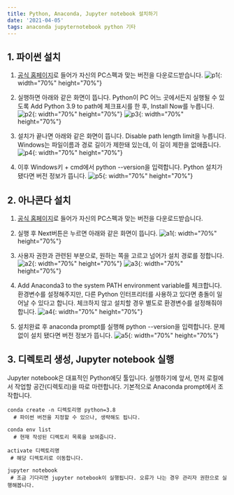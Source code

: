 ```yaml
---
title: Python, Anaconda, Jupyter notebook 설치하기
date: '2021-04-05'
tags: anaconda jupyternotebook python 기타
---
```


## 1. 파이썬 설치
1. [공식 홈페이지](https://www.python.org/downloads/)로 들어가 자신의 PC스펙과 맞는 버전을 다운로드받습니다.
![p1](https://user-images.githubusercontent.com/62541648/113669100-33c71500-96ee-11eb-82b6-39127a540a63.png){: width="70%" height="70%"}


2. 실행하면 아래와 같은 화면이 뜹니다. Python이 PC 어느 곳에서든지 실행될 수 있도록 Add Python 3.9 to path에 체크표시를 한 후, Install Now를 누릅니다.
![p2](https://user-images.githubusercontent.com/62541648/113667113-48ee7480-96eb-11eb-848c-d3cc45a10a11.png){: width="70%" height="70%"}
![p3](https://user-images.githubusercontent.com/62541648/113667118-48ee7480-96eb-11eb-971e-66aeef63bb8f.png){: width="70%" height="70%"}


3. 설치가 끝나면 아래와 같은 화면이 뜹니다.
  Disable path length limit을 누릅니다. Windows는 파일이름과 경로 길이가 제한돼 있는데, 이 길이 제한을 없애줍니다.
![p4](https://user-images.githubusercontent.com/62541648/113667119-49870b00-96eb-11eb-9252-63114c80c04e.png){: width="70%" height="70%"}

4. 이후 Windows키 + cmd에서 python --version을 입력합니다. Python 설치가 됐다면 버전 정보가 뜹니다.
![p5](https://user-images.githubusercontent.com/62541648/113667120-49870b00-96eb-11eb-8e82-70f8f7d2e21d.png){: width="70%" height="70%"}




## 2. 아나콘다 설치
1. [공식 홈페이지](https://www.anaconda.com/products/individual#Downloads)로 들어가 자신의 PC스펙과 맞는 버전을 다운로드받습니다.


2. 실행 후 Next버튼은 누르면 아래와 같은 화면이 뜹니다.
![a1](https://user-images.githubusercontent.com/62541648/113667124-4a1fa180-96eb-11eb-92b6-7e4a614c6cf7.png){: width="70%" height="70%"}


3. 사용자 권한과 관련된 부분으로, 원하는 쪽을 고르고 넘어가 설치 경로를 정합니다.
![a2](https://user-images.githubusercontent.com/62541648/113667126-4a1fa180-96eb-11eb-987d-3ca4b1e1c44a.png){: width="70%" height="70%"}
![a3](https://user-images.githubusercontent.com/62541648/113667128-4ab83800-96eb-11eb-8b42-78cb78bfe14d.png){: width="70%" height="70%"}


4. Add Anaconda3 to the system PATH environment variable를 체크합니다.
 환경변수를 설정해주지만, 다른 Python 인터프리터를 사용하고 있다면 충돌이 일어날 수 있다고 합니다. 체크하지 않고 설치할 경우 별도로 환경변수를 설정해줘야 합니다.
![a4](https://user-images.githubusercontent.com/62541648/113667130-4ab83800-96eb-11eb-9826-22c693bbae98.png){: width="70%" height="70%"}


5. 설치완료 후 anaconda prompt를 실행해 python --version을 입력합니다. 문제없이 설치 됐다면 버전 정보가 뜹니다.
![a5](https://user-images.githubusercontent.com/62541648/113667131-4b50ce80-96eb-11eb-8fbc-c1309dceb780.png){: width="70%" height="70%"}




## 3. 디렉토리 생성, Jupyter notebook 실행
 Jupyter notebook은 대표적인 Python에딧 툴입니다.
 실행하기에 앞서, 먼저 로컬에서 작업할 공간(디렉토리)을 따로 마련합니다.
 기본적으로 Anaconda prompt에서 조작합니다.


```anaconda
conda create -n 디렉토리명 python=3.8
  # 파이썬 버전을 지정할 수 있으나, 생략해도 됩니다.

conda env list
  # 현재 작성된 디렉토리 목록을 보여줍니다.

activate 디렉토리명
 # 해당 디렉토리로 이동합니다.

jupyter notebook
 # 조금 기다리면 jupyter notebook이 실행됩니다. 오류가 나는 경우 관리자 권한으로 실행해봅니다.
```


